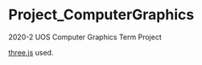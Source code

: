 # Project_ComputerGraphics
2020-2 UOS Computer Graphics Term Project

[three.js](https://github.com/mrdoob/three.js/) used.